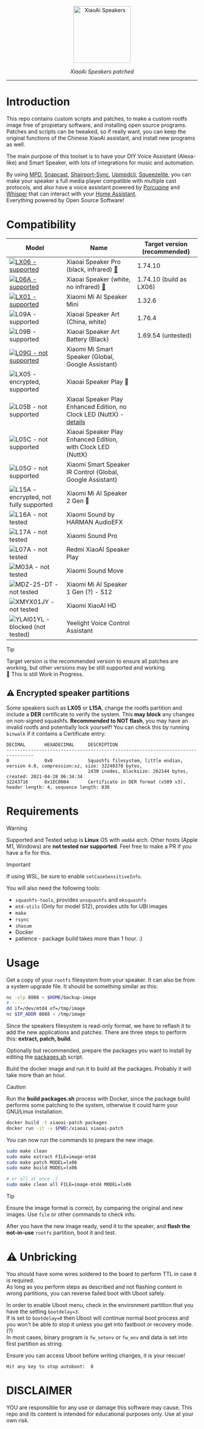 
<p align="center">
  <img src="research/speakers.jpg" alt="XiaoAi Speakers" style="height: 150px;">
</p>
<p align="center">
  <i>XiaoAi Speakers patched</i>
</p>

------------

# Introduction

This repo contains custom scripts and patches, to make a custom rootfs image free of propietary software, and installing open source programs.  
Patches and scripts can be tweaked, so if really want, you can keep the original functions of the Chinese XiaoAi assistant, and install new programs as well.

The main purpose of this toolset is to have your DIY Voice Assistant (Alexa-like) and Smart Speaker, with lots of integrations for music and automation.

By using [MPD], [Snapcast], [Shairport-Sync], [Upmpdcli], [Squeezelite], you can make your speaker a full media player compatible with multiple cast protocols,
and also have a voice assistant powered by [Porcupine] and [Whisper] that can interact with your [Home Assistant].  
Everything powered by Open Source Software!

[MPD]: https://www.musicpd.org/
[Snapcast]: https://github.com/badaix/snapcast
[Shairport-Sync]: https://github.com/mikebrady/shairport-sync
[Upmpdcli]: https://www.lesbonscomptes.com/upmpdcli/
[Squeezelite]: https://github.com/ralph-irving/squeezelite
[Porcupine]: https://github.com/Picovoice/porcupine
[Whisper]: https://github.com/home-assistant/addons/tree/master/whisper
[Home Assistant]: https://www.home-assistant.io/

# Compatibility

| Model | Name | Target version (recommended) |
|-------|------|------------------------------|
| [![LX06 - supported][LX06]](./research/lx06/) | Xiaoai Speaker Pro (black, infrared) [📝](./research/lx06/) | 1.74.10 |
| [![L06A - supported][L06A]](./research/lx06/) | Xiaoai Speaker (white, no infrared) [📝](./research/lx06/) | 1.74.10 (build as LX06) |
| [![LX01 - supported][LX01]](./research/lx01/) | Xiaomi Mi AI Speaker Mini | 1.32.6 |
| ![L09A - supported][L09A] | Xiaoai Speaker Art (China, white) | 1.76.4 |
| ![L09B - supported][L09B] | Xiaoai Speaker Art Battery (Black) | 1.69.54 (untested) |
| [![L09G - not supported][L09G]](./research/l09g/) | Xiaomi Mi Smart Speaker (Global, Google Assistant) | |
| ![LX05 - encrypted, supported][LX05] | Xiaoai Speaker Play 🔐 | |
| ![L05B - not supported][L05B] | Xiaoai Speaker Play Enhanced Edition, no Clock LED (NuttX) - [details](https://github.com/duhow/xiaoai-patch/issues/19) | |
| ![L05C - not supported][L05C] | Xiaoai Speaker Play Enhanced Edition, with Clock LED (NuttX) | |
| ![L05G - not supported][L05G] | Xiaomi Smart Speaker IR Control (Global, Google Assistant) | |
| ![L15A - encrypted, not fully supported][L15A] | Xiaomi Mi AI Speaker 2 Gen 🔐 | |
| ![L16A - not tested][L16A] | Xiaomi Sound by HARMAN AudioEFX | |
| ![L17A - not tested][L17A] | Xiaomi Sound Pro | |
| ![L07A - not tested][L07A] | Redmi XiaoAI Speaker Play | |
| ![M03A - not tested][M03A] | Xiaomi Sound Move | |
| ![MDZ-25-DT - not tested][MDZ-25-DT] | Xiaomi Mi AI Speaker 1 Gen (?) - S12 | |
| ![XMYX01JY - not tested][XMYX01JY] | Xiaomi XiaoAI HD | |
| ![YLAI01YL - blocked (not tested)][YLAI01YL] | Yeelight Voice Control Assistant | |

[LX06]: https://img.shields.io/badge/LX06-green?style=for-the-badge
[L06A]: https://img.shields.io/badge/L06A-green?style=for-the-badge
[LX01]: https://img.shields.io/badge/LX01-green?style=for-the-badge
[L09A]: https://img.shields.io/badge/L09A-green?style=for-the-badge
[L09B]: https://img.shields.io/badge/L09B-green?style=for-the-badge
[L09G]: https://img.shields.io/badge/L09G-red?style=for-the-badge
[LX05]: https://img.shields.io/badge/LX05-yellowgreen?style=for-the-badge
[L05B]: https://img.shields.io/badge/L05B-red?style=for-the-badge
[L05C]: https://img.shields.io/badge/L05C-red?style=for-the-badge
[L05G]: https://img.shields.io/badge/L05G-red?style=for-the-badge
[L15A]: https://img.shields.io/badge/L15A-yellow?style=for-the-badge
[L16A]: https://img.shields.io/badge/L16A-lightgrey?style=for-the-badge
[L17A]: https://img.shields.io/badge/L17A-lightgrey?style=for-the-badge
[L07A]: https://img.shields.io/badge/L07A-lightgrey?style=for-the-badge
[M03A]: https://img.shields.io/badge/M03A-lightgrey?style=for-the-badge
[MDZ-25-DT]: https://img.shields.io/badge/MDZ--25--DT-lightgrey?style=for-the-badge
[XMYX01JY]: https://img.shields.io/badge/XMYX01JY-lightgrey?style=for-the-badge
[YLAI01YL]: https://img.shields.io/badge/YLAI01YL-lightgrey?style=for-the-badge

> [!TIP]  
> Target version is the recommended version to ensure all patches are working,
  but other versions may be still supported and working.  
> :wrench: This is still Work in Progress.

## :warning: Encrypted speaker partitions

Some speakers such as **LX05** or **L15A**, change the rootfs partition and include a **DER** certificate to verify the system.
This **may block** any changes on non-signed squashfs. **Recommended to NOT flash**, you may have an invalid rootfs and potentially lock yourself!
You can check this by running `binwalk` if it contains a Certificate entry:

```
DECIMAL       HEXADECIMAL     DESCRIPTION
--------------------------------------------------------------------------------
0             0x0             Squashfs filesystem, little endian, version 4.0, compression:xz, size: 32240378 bytes,
                              2430 inodes, blocksize: 262144 bytes, created: 2021-04-28 06:34:34
32243716      0x1EC0004       Certificate in DER format (x509 v3), header length: 4, sequence length: 830
```


# Requirements

> [!WARNING]  
> Supported and Tested setup is **Linux** OS with `amd64` arch.
  Other hosts (Apple M1, Windows) are **not tested nor supported**.
  Feel free to make a PR if you have a fix for this.

> [!IMPORTANT]  
> If using WSL, be sure to enable `setCaseSensitiveInfo`.

You will also need the following tools:

- `squashfs-tools`, provides `unsquashfs` and `mksquashfs`
- `mtd-utils` (Only for model S12), provides utils for UBI images
- `make`
- `rsync`
- `shasum`
- Docker
- patience - package build takes more than 1 hour. :)

# Usage

Get a copy of your `rootfs` filesystem from your speaker. It can also be from a system upgrade file.
It should be something similar as this:

```bash
nc -vlp 8888 > $HOME/backup-image
# -----
dd if=/dev/mtd4 of=/tmp/image
nc $IP_ADDR 8888 < /tmp/image
```

Since the speakers filesystem is read-only format, we have to reflash it to add the new applications and patches.
There are three steps to perform this: **extract, patch, build**.

Optionally but recommended, prepare the packages you want to install by editing the [packages.sh] script.

[packages.sh]: https://github.com/duhow/xiaoai-patch/blob/master/packages.sh#L657

Build the docker image and run it to build all the packages. Probably it will take more than an hour.

> [!CAUTION]  
> Run the **build packages.sh** process with Docker, since the package build performs some patching to the system, otherwise it could harm your GNU/Linux installation.

```bash
docker build -t xiaoai-patch packages
docker run -it -v $PWD:/xiaoai xiaoai-patch
```

You can now run the commands to prepare the new image.

```bash
sudo make clean
sudo make extract FILE=image-mtd4
sudo make patch MODEL=lx06
sudo make build MODEL=lx06

# or all at once :)
sudo make clean all FILE=image-mtd4 MODEL=lx06
```

> [!TIP]  
> Ensure the image format is correct, by comparing the original and new images. Use `file` or other commands to check info.

After you have the new image ready, send it to the speaker, and **flash the not-in-use** `rootfs` partition, boot it and test.

# :warning: Unbricking

You should have some wires soldered to the board to perform TTL in case it is required.  
As long as you perform steps as described and not flashing content in wrong partitions, you can reverse failed boot with Uboot safely.

In order to enable Uboot menu, check in the environment partition that you have the setting `bootdelay=3`.  
If is set to `bootdelay=0` then Uboot will continue normal boot process and you won't be able to stop it unless you get into fastboot or recovery mode. (?)  
In most cases, binary program is `fw_setenv` or `fw_env` and data is set into first partition as string.

Ensure you can access Uboot before writing changes, it is your rescue!

```
Hit any key to stop autoboot:  0
```

# DISCLAIMER
YOU are responsible for any use or damage this software may cause. This repo and its content is intended for educational purposes only. Use at your own risk.
